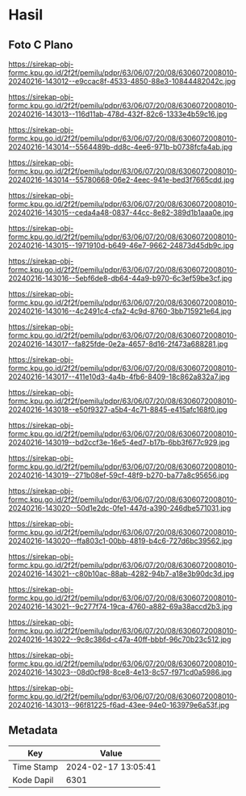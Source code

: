# Hasil

## Foto C Plano

https://sirekap-obj-formc.kpu.go.id/2f2f/pemilu/pdpr/63/06/07/20/08/6306072008010-20240216-143012--e9ccac8f-4533-4850-88e3-10844482042c.jpg

https://sirekap-obj-formc.kpu.go.id/2f2f/pemilu/pdpr/63/06/07/20/08/6306072008010-20240216-143013--116d11ab-478d-432f-82c6-1333e4b59c16.jpg

https://sirekap-obj-formc.kpu.go.id/2f2f/pemilu/pdpr/63/06/07/20/08/6306072008010-20240216-143014--5564489b-dd8c-4ee6-971b-b0738fcfa4ab.jpg

https://sirekap-obj-formc.kpu.go.id/2f2f/pemilu/pdpr/63/06/07/20/08/6306072008010-20240216-143014--55780668-06e2-4eec-941e-bed3f7665cdd.jpg

https://sirekap-obj-formc.kpu.go.id/2f2f/pemilu/pdpr/63/06/07/20/08/6306072008010-20240216-143015--ceda4a48-0837-44cc-8e82-389d1b1aaa0e.jpg

https://sirekap-obj-formc.kpu.go.id/2f2f/pemilu/pdpr/63/06/07/20/08/6306072008010-20240216-143015--1971910d-b649-46e7-9662-24873d45db9c.jpg

https://sirekap-obj-formc.kpu.go.id/2f2f/pemilu/pdpr/63/06/07/20/08/6306072008010-20240216-143016--5ebf6de8-db64-44a9-b970-6c3ef59be3cf.jpg

https://sirekap-obj-formc.kpu.go.id/2f2f/pemilu/pdpr/63/06/07/20/08/6306072008010-20240216-143016--4c2491c4-cfa2-4c9d-8760-3bb715921e64.jpg

https://sirekap-obj-formc.kpu.go.id/2f2f/pemilu/pdpr/63/06/07/20/08/6306072008010-20240216-143017--fa825fde-0e2a-4657-8d16-2f473a688281.jpg

https://sirekap-obj-formc.kpu.go.id/2f2f/pemilu/pdpr/63/06/07/20/08/6306072008010-20240216-143017--411e10d3-4a4b-4fb6-8409-18c862a832a7.jpg

https://sirekap-obj-formc.kpu.go.id/2f2f/pemilu/pdpr/63/06/07/20/08/6306072008010-20240216-143018--e50f9327-a5b4-4c71-8845-e415afc168f0.jpg

https://sirekap-obj-formc.kpu.go.id/2f2f/pemilu/pdpr/63/06/07/20/08/6306072008010-20240216-143019--bd2ccf3e-16e5-4ed7-b17b-6bb3f677c929.jpg

https://sirekap-obj-formc.kpu.go.id/2f2f/pemilu/pdpr/63/06/07/20/08/6306072008010-20240216-143019--271b08ef-59cf-48f9-b270-ba77a8c95656.jpg

https://sirekap-obj-formc.kpu.go.id/2f2f/pemilu/pdpr/63/06/07/20/08/6306072008010-20240216-143020--50d1e2dc-0fe1-447d-a390-246dbe571031.jpg

https://sirekap-obj-formc.kpu.go.id/2f2f/pemilu/pdpr/63/06/07/20/08/6306072008010-20240216-143020--ffa803c1-00bb-4819-b4c6-727d6bc39562.jpg

https://sirekap-obj-formc.kpu.go.id/2f2f/pemilu/pdpr/63/06/07/20/08/6306072008010-20240216-143021--c80b10ac-88ab-4282-94b7-a18e3b90dc3d.jpg

https://sirekap-obj-formc.kpu.go.id/2f2f/pemilu/pdpr/63/06/07/20/08/6306072008010-20240216-143021--9c277f74-19ca-4760-a882-69a38accd2b3.jpg

https://sirekap-obj-formc.kpu.go.id/2f2f/pemilu/pdpr/63/06/07/20/08/6306072008010-20240216-143022--9c8c386d-c47a-40ff-bbbf-96c70b23c512.jpg

https://sirekap-obj-formc.kpu.go.id/2f2f/pemilu/pdpr/63/06/07/20/08/6306072008010-20240216-143023--08d0cf98-8ce8-4e13-8c57-f971cd0a5986.jpg

https://sirekap-obj-formc.kpu.go.id/2f2f/pemilu/pdpr/63/06/07/20/08/6306072008010-20240216-143013--96f81225-f6ad-43ee-94e0-163979e6a53f.jpg


## Metadata

| Key        | Value               |
| ---------- | ------------------- |
| Time Stamp | 2024-02-17 13:05:41 |
| Kode Dapil | 6301                |



